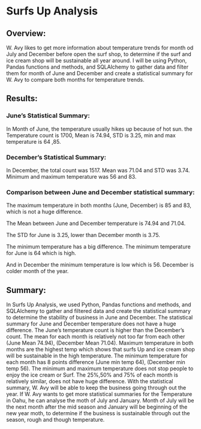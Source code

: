 # Surfs Up Analysis

## Overview:

W. Avy likes to get more information about temperature trends for month od July and December before open the surf shop, to determine if the surf and ice cream shop will be sustainable all year around. I will be using Python, Pandas functions and methods, and SQLAlchemy to gather data and filter them for month of June and December and create a statistical summary for W. Avy to compare both months for temperature trends.

## Results:

### June’s Statistical Summary:
In Month of June, the temperature usually hikes up because of hot sun. the Temperature count is 1700, Mean is 74.94, STD is 3.25, min and max temperature is 64 ,85.
### December’s Statistical Summary:
In December, the total count was 1517. Mean was 71.04 and STD was 3.74. Minimum and maximum temperature was 56 and 83.
### Comparison between June and December statistical summary:
The maximum temperature in both months (June, December) is 85 and 83, which is not a huge difference.

The Mean between June and December temperature is 74.94 and 71.04.

The STD for June is 3.25, lower than December month is 3.75.

The minimum temperature has a big difference. The minimum temperature for June is 64 which is high.

And in December the minimum temperature is low which is 56. December is colder month of the year.

## Summary:

In Surfs Up Analysis, we used Python, Pandas functions and methods, and SQLAlchemy to gather and filtered data and create the statistical summary to determine the stability of business in June and December.
The statistical summary for June and December temperature does not have a huge difference. The June’s temperature count is higher than the December’s count. The mean for each month is relatively not too far from each other (June Mean 74.94), (December Mean 71.04).  Maximum temperature in both months are the highest temp which shows that surfs Up and ice cream shop will be sustainable in the high temperature. The minimum temperature for each month has 8 points difference (June min temp 64), (December min temp 56). The minimum and maximum temperature does not stop people to enjoy the ice cream or Surf. The 25%,50% and 75% of each month is relatively similar, does not have huge difference.  With the statistical summary, W. Avy will be able to keep the business going through out the year. 
If W. Avy wants to get more statistical summaries for the Temperature in Oahu, he can analyse the moth of July and January. Month of July will be the next month after the mid season and January will be beginning of the new year moth, to determine if the business is sustainable through out the season, rough and though temperature.
